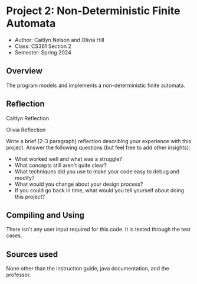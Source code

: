 # Project 2: Non-Deterministic Finite Automata

* Author: Caitlyn Nelson and Olivia Hill
* Class: CS361 Section 2
* Semester: Spring 2024

## Overview

The program models and implements a non-deterministic finite automata.

## Reflection

Caitlyn Reflection


Olivia Reflection




Write a brief (2-3 paragraph) reflection describing your experience with this
project. Answer the following questions (but feel free to add other insights):
- What worked well and what was a struggle?
- What concepts still aren't quite clear?
- What techniques did you use to make your code easy to debug and modify?
- What would you change about your design process?
- If you could go back in time, what would you tell yourself about doing this project?

## Compiling and Using

There isn't any user input required for this code. It is tested through the test cases.

## Sources used

None other than the instruction guide, java documentation, and the professor.
